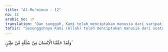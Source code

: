 ```yaml
---
title: "Al-Mu'minun - 12"
no: 12
arabic_no: ١٢
translation: "Dan sungguh, Kami telah menciptakan manusia dari saripati (berasal) dari tanah."
tafsir: "Sesungguhnya Kami (Allah) telah menciptakan manusia dari suatu saripati (berasal) dari tanah. Ada segolongan ahli tafsir menyatakan, bahwa yang dimaksud dengan manusia di sini ialah keturunan Adam termasuk kita sekalian, yang berasal dari air mani. Dari hasil penelitian ilmiah, sebenarnya air mani itu pun berasal dari tanah setelah melalui beberapa proses perkembangan. Makanan yang merupakan hasil bumi, yang dimakan oleh manusia, dan alat pencernaannya berubah menjadi cairan yang bercampur dengan darah yang menyalurkan bahan-bahan hidup dan vitamin yang dibutuhkan oleh tubuh manusia ke seluruh bagian anggotanya. Jika manusia itu meninggal dunia dan dimasukkan ke dalam kubur di dalam tanah, maka badannya akan hancur lebur dan kembali menjadi tanah lagi, sesuai dengan firman Allah:\n\nDarinya (tanah) itulah Kami menciptakan kamu dan kepadanyalah Kami akan mengembalikan kamu, dan dari sanalah Kami akan mengeluarkan kamu pada waktu yang lain. (thaha/20: 55)"
---
```


وَلَقَدْ خَلَقْنَا الْاِنْسَانَ مِنْ سُلٰلَةٍ مِّنْ طِيْنٍ ۚ
